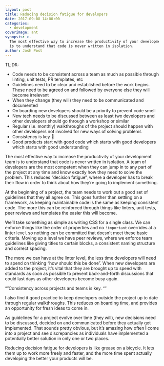 ```yaml
---
layout: post
title: Reducing decision fatigue for developers
date: 2017-09-08 14:00:00
categories:
  - development
coverimage: ant
synopsis: >-
  The most effective way to increase the productivity of your development team
  is to understand that code is never written in isolation.
author: Josh Post
---
```



TL;DR:

* Code needs to be consistent across a team as much as possible through linting, unit tests, PR templates, etc
* Guidelines need to be clear and established before the work begins. These need to be agreed on and followed by everyone else they will become irrelevant
* When they change (they will) they need to be communicated and documented
* On boarding new developers should be a priority to prevent code smell
* New tech needs to be discussed between as least two developers and other developers should go through a workshop or similar
* Regular (i.e. monthly) walkthroughs of the project should happen with other developers not involved for new ways of solving problems
* Consistency is key 🔑
* Good products start with good code which starts with good developers which starts with good understanding

The most effective way to increase the productivity of your development team is to understand that code is never written in isolation. A team of developers are the most competent when they can jump in to any part of the project at any time and know exactly how they need to solve the problem. This reduces “decision fatigue”, where a developer has to break their flow in order to think about how they’re going to implement something.

At the beginning of a project, the team needs to work out a good set of guidelines that they all agree on. This goes further than settling on a framework, as keeping maintainable code is the same as keeping consistent code. The more this can be reinforced through things like linters, unit tests, peer reviews and templates the easier this will become.&nbsp;

We’ll take something as simple as writing CSS for a single class. We can enforce things like the order of properties and no `!important` overrides at a linter level, so nothing can be committed that doesn’t meet these basic criteria. Moving up a level we have peer reviews, where we enforce team guidelines like giving titles to certain blocks, a consistent naming structure and correct spacing.&nbsp;

The more we can have at the linter level, the less time developers will need to spend on thinking “how should this be done”. When new developers are added to the project, it’s vital that they are brought up to speed with standards as soon as possible to prevent back-and-forth discussions that could last days as other developers become busy again.&nbsp;

“”Consistency across projects and teams is key. “”

I also find it good practice to keep developers outside the project up to date through regular walkthroughs. This reduces on boarding time, and provides an opportunity for fresh ideas to come in.&nbsp;

As guidelines for a project evolve over time (they will), new decisions need to be discussed, decided on and communicated before they actually get implemented. That sounds pretty obvious, but it’s amazing how often I come into a project and see discrepancies as individuals have implemented a potentially better solution in only one or two places.&nbsp;

Reducing decision fatigue for developers is like grease on a bicycle. It lets them up to work more freely and faster, and the more time spent actually developing the better your products will be.